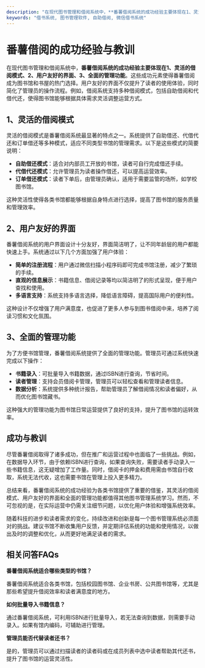 ```yaml
---
description: "在现代图书管理和借阅系统中，**番薯借阅系统的成功经验主要体现在1、灵活的借阅模式、2、用户友好的界面、3、全面的管理功能**。这些成功元素使得番薯借阅成为图书馆和书屋的热门选择。用户友好的界面不仅提升了读者的使用体验，同时简化了管理员的操作流程。例如，借阅系统支持多种借阅模式，包括自助借阅和代借代还，使得图书馆能够根据具体需求灵活调整运营方式。"
keywords: "借书系统, 图书管理软件, 自助借阅, 微信借书系统"
---
```

# 番薯借阅的成功经验与教训

在现代图书管理和借阅系统中，**番薯借阅系统的成功经验主要体现在1、灵活的借阅模式、2、用户友好的界面、3、全面的管理功能**。这些成功元素使得番薯借阅成为图书馆和书屋的热门选择。用户友好的界面不仅提升了读者的使用体验，同时简化了管理员的操作流程。例如，借阅系统支持多种借阅模式，包括自助借阅和代借代还，使得图书馆能够根据具体需求灵活调整运营方式。

## 1、灵活的借阅模式

灵活的借阅模式是番薯借阅系统最显著的特点之一。系统提供了自助借还、代借代还和订单借还等多种模式，适应不同类型书馆的管理需求。以下是这些模式的简要说明：

- **自助借还模式**：适合对内部员工开放的书馆，读者可自行完成借还手续。
- **代借代还模式**：允许管理员为读者操作借还，可以提高运营效率。
- **订单借还模式**：读者下单后，由管理员确认，适用于需要监管的场所，如学校图书馆。

这种灵活性使得各类书馆都能够根据自身特点进行选择，提高了图书馆的服务质量和管理效率。

## 2、用户友好的界面

番薯借阅系统的用户界面设计十分友好，界面简洁明了，让不同年龄层的用户都能快速上手。系统通过以下几个方面加强了用户体验：

- **简单的注册流程**：用户通过微信扫描小程序码即可完成书馆注册，减少了繁琐的手续。
- **直观的信息展示**：书籍信息、借阅记录等均以简洁明了的形式呈现，便于用户查找和使用。
- **多语言支持**：系统支持多语言选择，降低语言障碍，提高国际用户的便利性。

这种设计不仅增强了用户满意度，也促进了更多人参与到图书借阅中来，培养了阅读习惯和文化氛围。

## 3、全面的管理功能

为了方便书馆管理，番薯借阅系统提供了全面的管理功能。管理员可通过系统快速完成以下操作：

- **书籍录入**：可批量导入书籍数据，通过ISBN进行查询，节省时间。
- **读者管理**：支持会员借阅卡管理，管理员可以轻松查看和管理读者信息。
- **数据分析**：系统提供多种统计报告，帮助管理员了解借阅情况和读者偏好，从而优化图书馆藏书。

这种强大的管理功能为图书馆日常运营提供了良好的支持，提升了图书馆的运转效率。

## 成功与教训

尽管番薯借阅取得了诸多成功，但在推广和运营过程中也面临了一些挑战。例如，在数据导入环节，由于依赖ISBN进行查询，如果查询失败，需要读者手动录入一些书籍信息，这无疑增加了工作量。同时，借阅卡的押金和费用需由书馆自行收取，系统无法代收，这也需要书馆在管理上投入更多精力。

总结来看，番薯借阅系统的成功经验为各类书馆提供了重要的借鉴，其灵活的借阅模式、用户友好的界面和全面的管理功能都值得其他图书管理系统学习。然而，不可忽视的是，在实际运营中仍需关注细节问题，以优化用户体验和增强系统效率。

随着科技的进步和读者需求的变化，持续改进和创新是每一个图书管理系统必须面对的挑战。建议书馆不断收集用户反馈，并定期评估系统的功能和使用情况，以做出及时的调整和优化，从而更好地满足读者的需求。

## 相关问答FAQs

**番薯借阅系统适合哪些类型的书馆？**

番薯借阅系统适合各类书馆，包括校园图书馆、企业书房、公共图书馆等，尤其是那些希望提升借阅效率和读者满意度的地方。

**如何批量导入书籍信息？**

通过番薯借阅系统，可利用ISBN进行批量导入，若无法查询到数据，则需要手动录入。如果有馆内编码，可辅助进行管理。

**管理员能否代替读者还书？**

是的，管理员可以通过扫描读者的读者码或在成员列表中选中读者帮助其代还书，提升了图书馆的运营灵活性。
